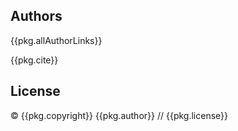 ## Authors

{{pkg.allAuthorLinks}}

{{pkg.cite}}

## License

&copy; {{pkg.copyright}} {{pkg.author}} // {{pkg.license}}
